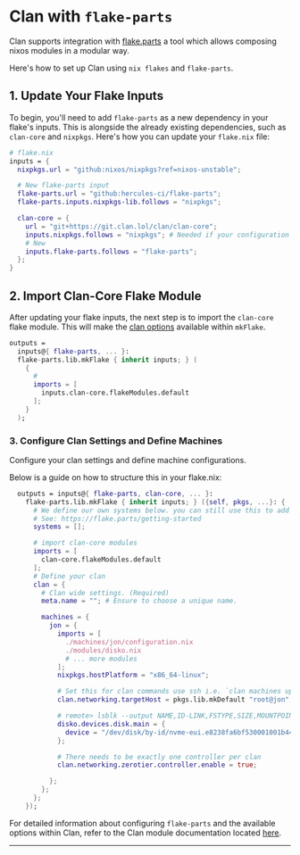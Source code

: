 # Clan with `flake-parts`

Clan supports integration with [flake.parts](https://flake.parts/) a tool which
allows composing nixos modules in a modular way.

Here's how to set up Clan using `nix flakes` and `flake-parts`.

## 1. Update Your Flake Inputs

To begin, you'll need to add `flake-parts` as a new dependency in your flake's
inputs. This is alongside the already existing dependencies, such as `clan-core`
and `nixpkgs`. Here's how you can update your `flake.nix` file:

```nix
# flake.nix
inputs = {
  nixpkgs.url = "github:nixos/nixpkgs?ref=nixos-unstable";

  # New flake-parts input
  flake-parts.url = "github:hercules-ci/flake-parts";
  flake-parts.inputs.nixpkgs-lib.follows = "nixpkgs";

  clan-core = {
    url = "git+https://git.clan.lol/clan/clan-core";
    inputs.nixpkgs.follows = "nixpkgs"; # Needed if your configuration uses nixpkgs unstable.
    # New
    inputs.flake-parts.follows = "flake-parts";
  };
}
```

## 2. Import Clan-Core Flake Module

After updating your flake inputs, the next step is to import the `clan-core`
flake module. This will make the
[clan options](https://git.clan.lol/clan/clan-core/src/branch/main/flakeModules/clan.nix)
available within `mkFlake`.

```nix
outputs =
  inputs@{ flake-parts, ... }:
  flake-parts.lib.mkFlake { inherit inputs; } (
    {
      #
      imports = [
        inputs.clan-core.flakeModules.default
      ];
    }
  );
```

### 3. Configure Clan Settings and Define Machines

Configure your clan settings and define machine configurations.

Below is a guide on how to structure this in your flake.nix:

```nix
  outputs = inputs@{ flake-parts, clan-core, ... }:
    flake-parts.lib.mkFlake { inherit inputs; } ({self, pkgs, ...}: {
      # We define our own systems below. you can still use this to add system specific outputs to your flake.
      # See: https://flake.parts/getting-started
      systems = [];

      # import clan-core modules
      imports = [
        clan-core.flakeModules.default
      ];
      # Define your clan
      clan = {
        # Clan wide settings. (Required)
        meta.name = ""; # Ensure to choose a unique name.

        machines = {
          jon = {
            imports = [
              ./machines/jon/configuration.nix
              ./modules/disko.nix
              # ... more modules
            ];
            nixpkgs.hostPlatform = "x86_64-linux";

            # Set this for clan commands use ssh i.e. `clan machines update`
            clan.networking.targetHost = pkgs.lib.mkDefault "root@jon";

            # remote> lsblk --output NAME,ID-LINK,FSTYPE,SIZE,MOUNTPOINT
            disko.devices.disk.main = {
              device = "/dev/disk/by-id/nvme-eui.e8238fa6bf530001001b448b4aec2929";
            };

            # There needs to be exactly one controller per clan
            clan.networking.zerotier.controller.enable = true;

          };
        };
      };
    });
```

For detailed information about configuring `flake-parts` and the available
options within Clan, refer to the Clan module documentation located
[here](https://git.clan.lol/clan/clan-core/src/branch/main/flakeModules/clan.nix).

---
